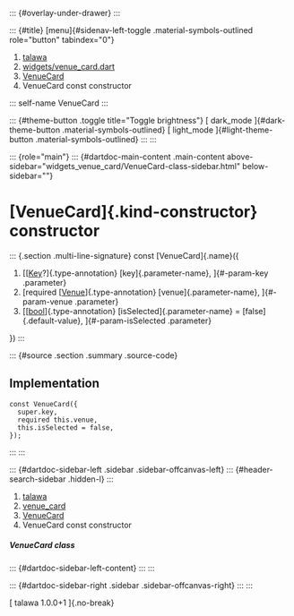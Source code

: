 ::: {#overlay-under-drawer}
:::

::: {#title}
[menu]{#sidenav-left-toggle .material-symbols-outlined role="button"
tabindex="0"}

1.  [talawa](../../index.html)
2.  [widgets/venue_card.dart](../../widgets_venue_card/)
3.  [VenueCard](../../widgets_venue_card/VenueCard-class.html)
4.  VenueCard const constructor

::: self-name
VenueCard
:::

::: {#theme-button .toggle title="Toggle brightness"}
[ dark_mode ]{#dark-theme-button .material-symbols-outlined} [
light_mode ]{#light-theme-button .material-symbols-outlined}
:::
:::

::: {role="main"}
::: {#dartdoc-main-content .main-content above-sidebar="widgets_venue_card/VenueCard-class-sidebar.html" below-sidebar=""}
<div>

# [VenueCard]{.kind-constructor} constructor

</div>

::: {.section .multi-line-signature}
const [VenueCard]{.name}({

1.  [[[Key](https://api.flutter.dev/flutter/foundation/Key-class.html)?]{.type-annotation}
    [key]{.parameter-name}, ]{#-param-key .parameter}
2.  [required
    [[Venue](../../models_events_event_venue/Venue-class.html)]{.type-annotation}
    [venue]{.parameter-name}, ]{#-param-venue .parameter}
3.  [[[bool](https://api.flutter.dev/flutter/dart-core/bool-class.html)]{.type-annotation}
    [isSelected]{.parameter-name} = [false]{.default-value},
    ]{#-param-isSelected .parameter}

})
:::

::: {#source .section .summary .source-code}
## Implementation

``` language-dart
const VenueCard({
  super.key,
  required this.venue,
  this.isSelected = false,
});
```
:::
:::

::: {#dartdoc-sidebar-left .sidebar .sidebar-offcanvas-left}
::: {#header-search-sidebar .hidden-l}
:::

1.  [talawa](../../index.html)
2.  [venue_card](../../widgets_venue_card/)
3.  [VenueCard](../../widgets_venue_card/VenueCard-class.html)
4.  VenueCard const constructor

##### VenueCard class

::: {#dartdoc-sidebar-left-content}
:::
:::

::: {#dartdoc-sidebar-right .sidebar .sidebar-offcanvas-right}
:::
:::

[ talawa 1.0.0+1 ]{.no-break}
